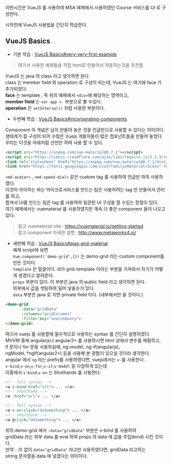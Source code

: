 이번시간은 VueJS 를 사용하여 MSA 예제에서 사용하였던 Course 서비스를 UI 로 구성한다.  

시작전에 VueJS 사용법을 간단히 학습한다.  

VueJS Basics
------
* 기본 학습 : [VueJS Basics#very-very-first-example](https://github.com/TheOpenCloudEngine/micro-service-architecture-vuejs/wiki/Vue-JS-Basics#very-very-first-example)  
> 여기서 사용한 예제들을 직접 html로 만들어서 작동하는것을 추천함  

VueJS 는 java 의 class 라고 생각하면 된다.  
class 는 member field 와 operation 로 구성이 되는데, VueJS 는 여기에 face 가 추가되었다.  
**face** 는 template , 즉 위의 예제에서 `<div>`에 해당하는 영역이고,  
**member field** 는 `var app = ` 부분으로 볼 수있다.  
**operation** 은 `setInterval()` 처럼 사용한 부분이다.  

* 두번째 학습 : [VueJS Basics#incorporating-components](https://github.com/TheOpenCloudEngine/micro-service-architecture-vuejs/wiki/Vue-JS-Basics#incorporating-components)  

Component 의 개념은 남이 만들어 놓은 것을 언급만으로 사용할 수 있다는 의미이다.  
생태계가 잘 구성이 되어 수많은 Vuejs 개발자들이 많은 컴포넌트들을 만들어 놓았다.  
우리는 이것을 아래처럼 선언만 하여 사용 할 수 있다.  
```html
<script src="https://unpkg.com/vue-material@0.7.1"></script>
<script src="https://cdnjs.cloudflare.com/ajax/libs/require.js/2.3.3/require.js"></script>
<link rel="stylesheet" href="https://unpkg.com/vue-material@0.7.1/dist/vue-material.css">
<link href="https://fonts.googleapis.com/icon?family=Material+Icons" rel="stylesheet">
```

`<md-avatar>` , `<md-speed-dial>` 같은 custom tag 를 사용하여 언급만 하여 사용하였다.  
이것이 의미하는 바는 마이크로서비스를 만드는 팀은 사용하려는 tag 만 만들어서 관리를 하고,  
합쳐서 UI를 만드는 팀은 tag 를 사용하여 일관된 UI 구성을 할 수있는 장점이 있다.  
여기 예제에서는 vuematerial 를 사용하였지만 계속 더 좋은 component 들이 나오고 있다.  
> 참고 vuematerial site : https://vuematerial.io/getting-started  
> 참고 component 자세한 설명 : http://www.metaworks4.io/  

* 세번째 학습 : [VueJS Basics#ajax-and-material](https://github.com/TheOpenCloudEngine/micro-service-architecture-vuejs/wiki/Vue-JS-Basics#ajax-and-material)  
예제 script에 보면  
`Vue.component('demo-grid',{})` 는 demo-grid 라는 custom component를 만든 것이다.  
`template` 은 얼굴이다. id가 grid-template 이라는 부분을 가져와서 자기가 어떻게 생겼다고 알려준다.  
`props` 부분이 있다. 이 부분은 java 의 public field 라고 생각하면 된다.  
외부에서 값을 셋팅하여 밀어 넣을수가 있다.  
`data` 부분은 java 로 치면 private field 이다. (내부에서만 쓸 것이다.)
```html
<demo-grid
       :data="gridData"
       :columns="gridColumns"
       :filter-key="searchQuery">
</demo-grid>
```
여기서 vuejs 를 사용할때 필수적으로 사용하는 syntax 를 간단히 설명하겠다.  
MVVM 중에 angularjs나 angular2+ 를 사용하시면 html 상에서 변수를 매핑하고,  
if 문이나 for 문을 사용하실때, ng-model, ng-if(angularjs),  
ngModel, *ngIf(angular2+) 등을 사용해 본 경험이 있으실 것이라 생각한다.  
angular 에서 `ng` 라는 prefix를 사용하였다면, vuejs에서는 `v-`를 사용한다.  
`v-bind`,`v-on`,`v-for`,`v-if`,`v-model` 등 다양하게 있는데  
이중에서 `v-bind`,`v-on` 는 Shothands 를 사용한다.  
```html
<!-- full syntax -->
<a v-bind:href="url"> ... </a>
<!-- shorthand -->
<a :href="url"> ... </a>
```
```html
<!-- full syntax -->
<a v-on:click="doSomething"> ... </a>
<!-- shorthand -->
<a @click="doSomething"> ... </a>
```
위의 demo-grid 에서 `:data="gridData"` 부분은 v-bind 를 사용하여  
gridData 라는 외부 data 를 eval 하여 props 의 data 에 값을 주입(bind) 시킨 것이다.  
만약 `:` 이 없이 `data="gridData"` 라고만 사용하였다면, gridData 라고하는  
string 문자열을 data 에 넣겠다는 의미이다.  